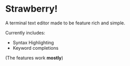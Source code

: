 # Strawberry!
A terminal text editor made to be feature rich and simple.

Currently includes:
- Syntax Highlighting
- Keyword completions

\(The features work **mostly**\)
